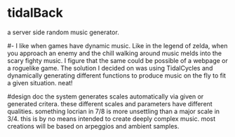 # tidalBack

a server side random music generator. 

#-
I like when games have dynamic music. Like in the legend of zelda, when you approach an enemy and the chill walking around music melds into the scary fighty music. I figure that the same could be possible of a webpage or a roguelike game. The solution I decided on was using TidalCycles and dynamically generating different functions to produce music on the fly to fit a given situation. neat!

#design doc
the system generates scales automatically via given or generated critera. these different scales and parameters have different qualities. something locrian in  7/8 is more unsettling than a major scale in 3/4.
this is by no means intended to create deeply complex music. most creations will be based on arpeggios and ambient samples. 
